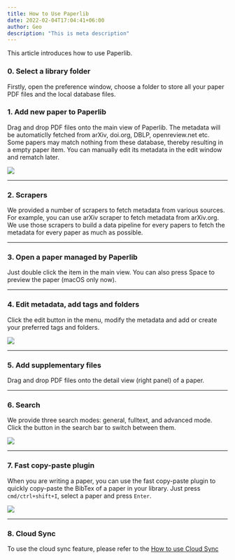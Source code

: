 ```yaml
---
title: How to Use Paperlib
date: 2022-02-04T17:04:41+06:00
author: Geo
description: "This is meta description"
---
```


This article introduces how to use Paperlib.

### 0. Select a library folder

Firstly, open the preference window, choose a folder to store all your paper PDF files and the local database files.

### 1. Add new paper to Paperlib

Drag and drop PDF files onto the main view of Paperlib. The metadata will be automaticlly fetched from arXiv, doi.org, DBLP, openreview.net etc. Some papers may match nothing from these database, thereby resulting in a empty paper item. You can manually edit its metadata in the edit window and rematch later.

![](/images/blog/intro/add.png)

-----

### 2. Scrapers

We provided a number of scrapers to fetch metadata from various sources. For example, you can use arXiv scraper to fetch metadata from arXiv.org. We use those scrapers to build a data pipeline for every papers to fetch the metadata for every paper as much as possible.

-----

### 3. Open a paper managed by Paperlib

Just double click the item in the main view. You can also press Space to preview the paper (macOS only now).

-----

### 4. Edit metadata, add tags and folders

Click the edit button in the menu, modify the metadata and add or create your preferred tags and folders.

![](/images/blog/intro/edit.png)

-----

### 5. Add supplementary files

Drag and drop PDF files onto the detail view (right panel) of a paper.

-----

### 6. Search

We provide three search modes: general, fulltext, and advanced mode. Click the button in the search bar to switch between them.

![](/images/blog/intro/search.png)

------

### 7. Fast copy-paste plugin

When you are writing a paper, you can use the fast copy-paste plugin to quickly copy-paste the BibTex of a paper in your library. Just press `cmd/ctrl+shift+I`, select a paper and press `Enter`.

![](/images/blog/intro/plugin.png)


-----

### 8. Cloud Sync

To use the cloud sync feature, please refer to the [How to use Cloud Sync](/en/blog/sync/)
